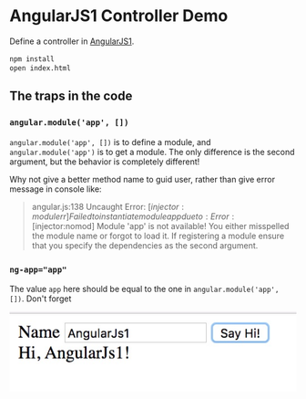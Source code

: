 AngularJS1 Controller Demo
===========================

Define a controller in [AngularJS1](https://angularjs.org/).

```
npm install
open index.html
```

The traps in the code
---------------------

### `angular.module('app', [])`

`angular.module('app', [])` is to define a module, and `angular.module('app')` is to get a module.
The only difference is the second argument, but the behavior is completely different!

Why not give a better method name to guid user, rather than give error message in console like:

> angular.js:138 Uncaught Error: [$injector:modulerr] Failed to instantiate module app due to:
> Error: [$injector:nomod] Module 'app' is not available! You either misspelled the module name or forgot to load it. If registering a module ensure that you specify the dependencies as the second argument.

### `ng-app="app"`

The value `app` here should be equal to the one in `angular.module('app', [])`. Don't forget

![demo](./images/demo.jpg)